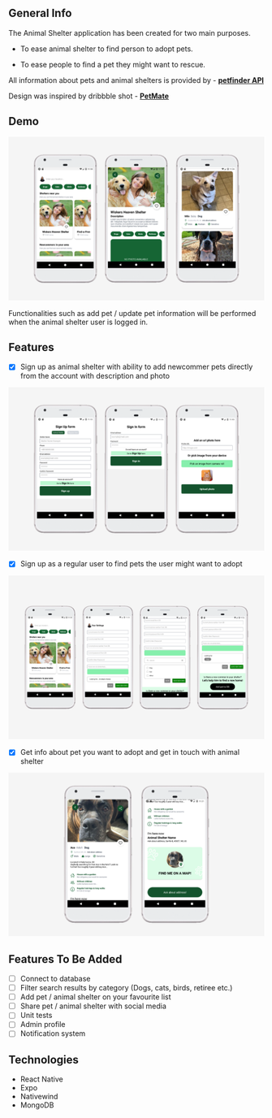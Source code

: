 ## General Info

The Animal Shelter application has been created for two main purposes.

- To ease animal shelter to find person to adopt pets.

- To ease people to find a pet they might want to rescue.

All information about pets and animal shelters is provided by - **[petfinder API](https://www.petfinder.com/developers/)**

Design was inspired by dribbble shot - **[PetMate](https://dribbble.com/shots/15962693-PetMate-Animal-Shelter-App)**

## Demo

![alt text](https://github.com/lenasokolova/find-a-friend-animal-shelter-mobile-app/blob/main/PNGs/pet-info-view.png "Feed wth animal shelters list and Newcommers in yor area, user settings page")

Functionalities such as add pet / update pet information will be performed when the animal shelter user is logged in.

## Features

- [x] Sign up as animal shelter with ability to add newcommer pets directly from the account with description and photo

![alt text](https://github.com/lenasokolova/find-a-friend-animal-shelter-mobile-app/blob/main/PNGs/signin-signup-system-add-photo.png "Sign in / Sign up, add profile picture process")

- [x] Sign up as a regular user to find pets the user might want to adopt

![alt text](https://github.com/lenasokolova/find-a-friend-animal-shelter-mobile-app/blob/main/PNGs/main-view-account-settings.png "Feed view, user settings page")

- [x] Get info about pet you want to adopt and get in touch with animal shelter

![alt text](https://github.com/lenasokolova/find-a-friend-animal-shelter-mobile-app/blob/main/PNGs/pet-description-page.png "Pet page with description and animal shelter contact info")

## Features To Be Added

- [ ] Connect to database
- [ ] Filter search results by category (Dogs, cats, birds, retiree etc.)
- [ ] Add pet / animal shelter on your favourite list
- [ ] Share pet / animal shelter with social media
- [ ] Unit tests
- [ ] Admin profile
- [ ] Notification system

## Technologies

- React Native
- Expo
- Nativewind
- MongoDB
